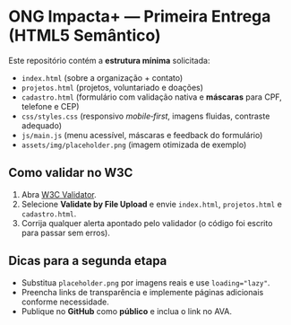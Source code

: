 # ONG Impacta+ — Primeira Entrega (HTML5 Semântico)

Este repositório contém a **estrutura mínima** solicitada:
- `index.html` (sobre a organização + contato)
- `projetos.html` (projetos, voluntariado e doações)
- `cadastro.html` (formulário com validação nativa e **máscaras** para CPF, telefone e CEP)
- `css/styles.css` (responsivo *mobile‑first*, imagens fluidas, contraste adequado)
- `js/main.js` (menu acessível, máscaras e feedback do formulário)
- `assets/img/placeholder.png` (imagem otimizada de exemplo)

## Como validar no W3C
1. Abra [W3C Validator](https://validator.w3.org/).
2. Selecione **Validate by File Upload** e envie `index.html`, `projetos.html` e `cadastro.html`.
3. Corrija qualquer alerta apontado pelo validador (o código foi escrito para passar sem erros).

## Dicas para a segunda etapa
- Substitua `placeholder.png` por imagens reais e use `loading="lazy"`.
- Preencha links de transparência e implemente páginas adicionais conforme necessidade.
- Publique no **GitHub** como **público** e inclua o link no AVA.
